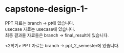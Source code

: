 # capstone-design-1-

PPT 자료는 branch -> pt에 있습니다.<br>
usecase 자료는 usecase에 있습니다.<br>
최종 결과물 자료들은 branch -> final_result에 있습니다.


<2학기>
PPT 자료는 branch -> ppt_2_semester에 있습니다.
